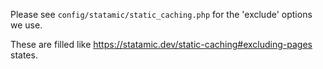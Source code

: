 Please see `config/statamic/static_caching.php` for the 'exclude' options we use.

These are filled like https://statamic.dev/static-caching#excluding-pages states.